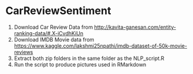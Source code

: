 # CarReviewSentiment
1. Download Car Review Data from http://kavita-ganesan.com/entity-ranking-data/#.X-iCvdhKiUn
2. Download IMDB Movie data from https://www.kaggle.com/lakshmi25npathi/imdb-dataset-of-50k-movie-reviews
3. Extract both zip folders in the same folder as the NLP_script.R
4. Run the script to produce pictures used in RMarkdown
